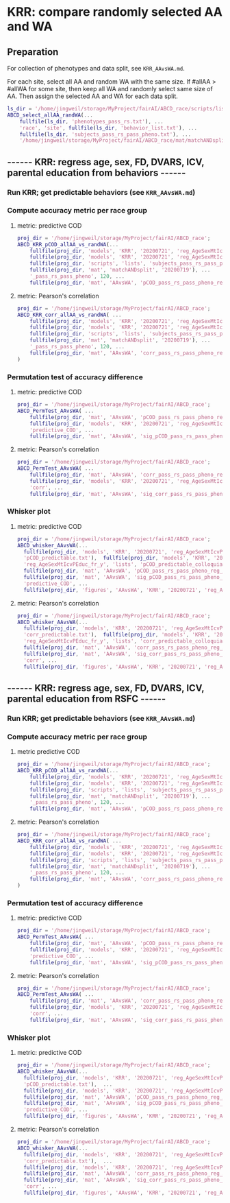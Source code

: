 # KRR: compare randomly selected AA and WA

## Preparation

For collection of phenotypes and data split, see `KRR_AAvsWA.md`.

For each site, select all AA and random WA with the same size. If #allAA > #allWA for some site, then keep all WA and randomly select same size of AA. Then assign the selected AA and WA for each data split.

```matlab
ls_dir = '/home/jingweil/storage/MyProject/fairAI/ABCD_race/scripts/lists';
ABCD_select_allAA_randWA(...
    fullfile(ls_dir, 'phenotypes_pass_rs.txt'), ...
    'race', 'site', fullfile(ls_dir, 'behavior_list.txt'), ...
    fullfile(ls_dir, 'subjects_pass_rs_pass_pheno.txt'), ...
    '/home/jingweil/storage/MyProject/fairAI/ABCD_race/mat/matchANDsplit/20200719', '_pass_rs_pass_pheno')
```

## ------ KRR: regress age, sex, FD, DVARS, ICV, parental education from behaviors ------

### Run KRR; get predictable behaviors (see `KRR_AAvsWA.md`)

### Compute accuracy metric per race group

1. metric: predictive COD

    ```matlab
    proj_dir = '/home/jingweil/storage/MyProject/fairAI/ABCD_race';
    ABCD_KRR_pCOD_allAA_vs_randWA(...
        fullfile(proj_dir, 'models', 'KRR', '20200721', 'reg_AgeSexMtIcvPEduc_fr_y'), ...
        fullfile(proj_dir, 'models', 'KRR', '20200721', 'reg_AgeSexMtIcvPEduc_fr_y', 'lists', 'pCOD_predictable.txt'), ...
        fullfile(proj_dir, 'scripts', 'lists', 'subjects_pass_rs_pass_pheno.txt'), ...
        fullfile(proj_dir, 'mat', 'matchANDsplit', '20200719'), ...
        '_pass_rs_pass_pheno', 120, ...
        fullfile(proj_dir, 'mat', 'AAvsWA', 'pCOD_pass_rs_pass_pheno_reg_AgeSexMtIcvPeduc_fr_y_allAA_vs_randWA_predictable.mat'))
    ```

2. metric: Pearson's correlation

    ```matlab
    proj_dir = '/home/jingweil/storage/MyProject/fairAI/ABCD_race';
    ABCD_KRR_corr_allAA_vs_randWA( ...
        fullfile(proj_dir, 'models', 'KRR', '20200721', 'reg_AgeSexMtIcvPEduc_fr_y'), ...
        fullfile(proj_dir, 'models', 'KRR', '20200721', 'reg_AgeSexMtIcvPEduc_fr_y', 'lists', 'corr_predictable.txt'), ...
        fullfile(proj_dir, 'scripts', 'lists', 'subjects_pass_rs_pass_pheno.txt'), ...
        fullfile(proj_dir, 'mat', 'matchANDsplit', '20200719'), ...
        '_pass_rs_pass_pheno', 120, ...
        fullfile(proj_dir, 'mat', 'AAvsWA', 'corr_pass_rs_pass_pheno_reg_AgeSexMtIcvPeduc_fr_y_allAA_vs_randWA_predictable.mat') ...
    )
    ```

### Permutation test of accuracy difference

1. metric: predictive COD

    ```matlab
    proj_dir = '/home/jingweil/storage/MyProject/fairAI/ABCD_race';
    ABCD_PermTest_AAvsWA( ...
        fullfile(proj_dir, 'mat', 'AAvsWA', 'pCOD_pass_rs_pass_pheno_reg_AgeSexMtIcvPeduc_fr_y_allAA_vs_randWA_predictable.mat'), ...
        fullfile(proj_dir, 'models', 'KRR', '20200721', 'reg_AgeSexMtIcvPEduc_fr_y', 'lists', 'pCOD_predictable.txt'), ...
        'predictive_COD', ...
        fullfile(proj_dir, 'mat', 'AAvsWA', 'sig_pCOD_pass_rs_pass_pheno_reg_AgeSexMtIcvPeduc_fr_y_allAA_vs_randWA_predictable.mat') )
    ```

2. metric: Pearson's correlation

    ```matlab
    proj_dir = '/home/jingweil/storage/MyProject/fairAI/ABCD_race';
    ABCD_PermTest_AAvsWA( ...
        fullfile(proj_dir, 'mat', 'AAvsWA', 'corr_pass_rs_pass_pheno_reg_AgeSexMtIcvPeduc_fr_y_allAA_vs_randWA_predictable.mat'), ...
        fullfile(proj_dir, 'models', 'KRR', '20200721', 'reg_AgeSexMtIcvPEduc_fr_y', 'lists', 'corr_predictable.txt'), ...
        'corr', ...
        fullfile(proj_dir, 'mat', 'AAvsWA', 'sig_corr_pass_rs_pass_pheno_reg_AgeSexMtIcvPeduc_fr_y_allAA_vs_randWA_predictable.mat') )
    ```

### Whisker plot

1. metric: predictive COD

    ```matlab
    proj_dir = '/home/jingweil/storage/MyProject/fairAI/ABCD_race';
    ABCD_whisker_AAvsWA(...
      fullfile(proj_dir, 'models', 'KRR', '20200721', 'reg_AgeSexMtIcvPEduc_fr_y', 'lists', ...
      'pCOD_predictable.txt'),  fullfile(proj_dir, 'models', 'KRR', '20200721', ...
      'reg_AgeSexMtIcvPEduc_fr_y', 'lists', 'pCOD_predictable_colloquial.txt'), ...
      fullfile(proj_dir, 'mat', 'AAvsWA', 'pCOD_pass_rs_pass_pheno_reg_AgeSexMtIcvPeduc_fr_y_allAA_vs_randWA_predictable.mat'), ...
      fullfile(proj_dir, 'mat', 'AAvsWA', 'sig_pCOD_pass_rs_pass_pheno_reg_AgeSexMtIcvPeduc_fr_y_allAA_vs_randWA_predictable.mat'), ...
      'predictive_COD', ...
      fullfile(proj_dir, 'figures', 'AAvsWA', 'KRR', '20200721', 'reg_AgeSexMtIcvPEduc_fr_y'), 'pCOD_allAA_vs_randWA')
   ```

2. metric: Pearson's correlation

    ```matlab
    proj_dir = '/home/jingweil/storage/MyProject/fairAI/ABCD_race';
    ABCD_whisker_AAvsWA(...
      fullfile(proj_dir, 'models', 'KRR', '20200721', 'reg_AgeSexMtIcvPEduc_fr_y', 'lists', ...
      'corr_predictable.txt'),  fullfile(proj_dir, 'models', 'KRR', '20200721', ...
      'reg_AgeSexMtIcvPEduc_fr_y', 'lists', 'corr_predictable_colloquial.txt'), ...
      fullfile(proj_dir, 'mat', 'AAvsWA', 'corr_pass_rs_pass_pheno_reg_AgeSexMtIcvPeduc_fr_y_allAA_vs_randWA_predictable.mat'), ...
      fullfile(proj_dir, 'mat', 'AAvsWA', 'sig_corr_pass_rs_pass_pheno_reg_AgeSexMtIcvPeduc_fr_y_allAA_vs_randWA_predictable.mat'), ...
      'corr', ...
      fullfile(proj_dir, 'figures', 'AAvsWA', 'KRR', '20200721', 'reg_AgeSexMtIcvPEduc_fr_y'), 'corr_allAA_vs_randWA')
    ```

## ------ KRR: regress age, sex, FD, DVARS, ICV, parental education from RSFC ------

### Run KRR; get predictable behaviors (see `KRR_AAvsWA.md`)

### Compute accuracy metric per race group

1. metric predictive COD

    ```matlab
    proj_dir = '/home/jingweil/storage/MyProject/fairAI/ABCD_race';
    ABCD_KRR_pCOD_allAA_vs_randWA(...
        fullfile(proj_dir, 'models', 'KRR', '20200721', 'reg_AgeSexMtIcvPEduc_fr_FC'), ...
        fullfile(proj_dir, 'models', 'KRR', '20200721', 'reg_AgeSexMtIcvPEduc_fr_FC', 'lists', 'pCOD_predictable.txt'), ...
        fullfile(proj_dir, 'scripts', 'lists', 'subjects_pass_rs_pass_pheno.txt'), ...
        fullfile(proj_dir, 'mat', 'matchANDsplit', '20200719'), ...
        '_pass_rs_pass_pheno', 120, ...
        fullfile(proj_dir, 'mat', 'AAvsWA', 'pCOD_pass_rs_pass_pheno_reg_AgeSexMtIcvPeduc_fr_FC_allAA_vs_randWA_predictable.mat'))
    ```

2. metric: Pearson's correlation

    ```matlab
    proj_dir = '/home/jingweil/storage/MyProject/fairAI/ABCD_race';
    ABCD_KRR_corr_allAA_vs_randWA( ...
        fullfile(proj_dir, 'models', 'KRR', '20200721', 'reg_AgeSexMtIcvPEduc_fr_FC'), ...
        fullfile(proj_dir, 'models', 'KRR', '20200721', 'reg_AgeSexMtIcvPEduc_fr_FC', 'lists', 'corr_predictable.txt'), ...
        fullfile(proj_dir, 'scripts', 'lists', 'subjects_pass_rs_pass_pheno.txt'), ...
        fullfile(proj_dir, 'mat', 'matchANDsplit', '20200719'), ...
        '_pass_rs_pass_pheno', 120, ...
        fullfile(proj_dir, 'mat', 'AAvsWA', 'corr_pass_rs_pass_pheno_reg_AgeSexMtIcvPeduc_fr_FC_allAA_vs_randWA_predictable.mat') ...
    )
    ```

### Permutation test of accuracy difference

1. metric: predictive COD

    ```matlab
    proj_dir = '/home/jingweil/storage/MyProject/fairAI/ABCD_race';
    ABCD_PermTest_AAvsWA( ...
        fullfile(proj_dir, 'mat', 'AAvsWA', 'pCOD_pass_rs_pass_pheno_reg_AgeSexMtIcvPeduc_fr_FC_allAA_vs_randWA_predictable.mat'), ...
        fullfile(proj_dir, 'models', 'KRR', '20200721', 'reg_AgeSexMtIcvPEduc_fr_FC', 'lists', 'pCOD_predictable.txt'), ...
        'predictive_COD', ...
        fullfile(proj_dir, 'mat', 'AAvsWA', 'sig_pCOD_pass_rs_pass_pheno_reg_AgeSexMtIcvPeduc_fr_FC_allAA_vs_randWA_predictable.mat') )
    ```

2. metric: Pearson's correlation

    ```matlab
    proj_dir = '/home/jingweil/storage/MyProject/fairAI/ABCD_race';
    ABCD_PermTest_AAvsWA( ...
        fullfile(proj_dir, 'mat', 'AAvsWA', 'corr_pass_rs_pass_pheno_reg_AgeSexMtIcvPeduc_fr_FC_allAA_vs_randWA_predictable.mat'), ...
        fullfile(proj_dir, 'models', 'KRR', '20200721', 'reg_AgeSexMtIcvPEduc_fr_FC', 'lists', 'corr_predictable.txt'), ...
        'corr', ...
        fullfile(proj_dir, 'mat', 'AAvsWA', 'sig_corr_pass_rs_pass_pheno_reg_AgeSexMtIcvPeduc_fr_FC_allAA_vs_randWA_predictable.mat') )
    ```

### Whisker plot

1. metric: predictive COD

    ```matlab
    proj_dir = '/home/jingweil/storage/MyProject/fairAI/ABCD_race';
    ABCD_whisker_AAvsWA(...
      fullfile(proj_dir, 'models', 'KRR', '20200721', 'reg_AgeSexMtIcvPEduc_fr_FC', 'lists', ...
      'pCOD_predictable.txt'),  ...
      fullfile(proj_dir, 'models', 'KRR', '20200721', 'reg_AgeSexMtIcvPEduc_fr_FC', 'lists', 'pCOD_predictable_colloquial.txt'), ...
      fullfile(proj_dir, 'mat', 'AAvsWA', 'pCOD_pass_rs_pass_pheno_reg_AgeSexMtIcvPeduc_fr_FC_allAA_vs_randWA_predictable.mat'), ...
      fullfile(proj_dir, 'mat', 'AAvsWA', 'sig_pCOD_pass_rs_pass_pheno_reg_AgeSexMtIcvPeduc_fr_FC_allAA_vs_randWA_predictable.mat'), ...
      'predictive_COD', ...
      fullfile(proj_dir, 'figures', 'AAvsWA', 'KRR', '20200721', 'reg_AgeSexMtIcvPEduc_fr_FC'), 'pCOD_allAA_vs_randWA')
   ```

2. metric: Pearson's correlation

    ```matlab
    proj_dir = '/home/jingweil/storage/MyProject/fairAI/ABCD_race';
    ABCD_whisker_AAvsWA(...
      fullfile(proj_dir, 'models', 'KRR', '20200721', 'reg_AgeSexMtIcvPEduc_fr_FC', 'lists', ...
      'corr_predictable.txt'),  ...
      fullfile(proj_dir, 'models', 'KRR', '20200721', 'reg_AgeSexMtIcvPEduc_fr_FC', 'lists', 'corr_predictable_colloquial.txt'), ...
      fullfile(proj_dir, 'mat', 'AAvsWA', 'corr_pass_rs_pass_pheno_reg_AgeSexMtIcvPeduc_fr_FC_allAA_vs_randWA_predictable.mat'), ...
      fullfile(proj_dir, 'mat', 'AAvsWA', 'sig_corr_pass_rs_pass_pheno_reg_AgeSexMtIcvPeduc_fr_FC_allAA_vs_randWA_predictable.mat'), ...
      'corr', ...
      fullfile(proj_dir, 'figures', 'AAvsWA', 'KRR', '20200721', 'reg_AgeSexMtIcvPEduc_fr_FC'), 'corr_allAA_vs_randWA')
    ```
